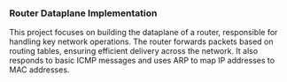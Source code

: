 ### Router Dataplane Implementation

This project focuses on building the dataplane of a router, responsible for handling key network operations. The router forwards packets based on routing tables, ensuring efficient delivery across the network. It also responds to basic ICMP messages and uses ARP to map IP addresses to MAC addresses.
